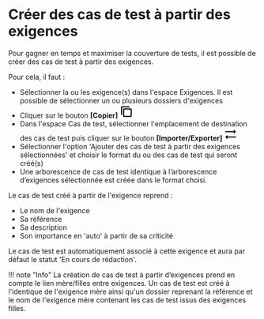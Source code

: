 # Créer des cas de test à partir des exigences

Pour gagner en temps et maximiser la couverture de tests, il est possible de créer des cas de test à partir des exigences.

Pour cela, il faut :

- Sélectionner la ou les exigence(s) dans l'espace Exigences. Il est possible de sélectionner un ou plusieurs dossiers d'exigences
- Cliquer sur le bouton **[Copier]** ![Copier](resources/copy.png)
- Dans l'espace Cas de test, sélectionner l'emplacement de destination des cas de test puis cliquer sur le bouton **[Importer/Exporter]** ![Importer/Exporter](resources/import-export.png)
- Sélectionner l'option 'Ajouter des cas de test à partir des exigences sélectionnées' et choisir le format du ou des cas de test qui seront créé(s)
- Une arborescence de cas de test identique à l’arborescence d’exigences sélectionnée est créée dans le format choisi.

Le cas de test créé à partir de l'exigence reprend : 

- Le nom de l'exigence
- Sa référence
- Sa description 
- Son importance en 'auto' à partir de sa criticité

Le cas de test est automatiquement associé à cette exigence et aura par défaut le statut 'En cours de rédaction'.

!!! note "Info"
	La création de cas de test à partir d’exigences prend en compte le lien mère/filles entre exigences. Un cas de test est créé à l'identique de l'exigence mère ainsi qu'un dossier reprenant la référence et le nom de l'exigence mère contenant les cas de test issus des exigences filles.
